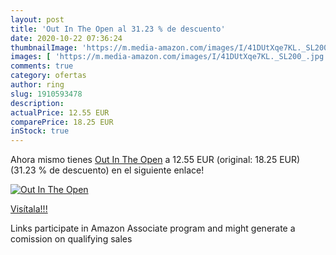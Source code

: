 ```yaml
---
layout: post
title: 'Out In The Open al 31.23 % de descuento'
date: 2020-10-22 07:36:24
thumbnailImage: 'https://m.media-amazon.com/images/I/41DUtXqe7KL._SL200_.jpg'
images: [ 'https://m.media-amazon.com/images/I/41DUtXqe7KL._SL200_.jpg' ]
comments: true
category: ofertas
author: ring
slug: 1910593478
description:
actualPrice: 12.55 EUR
comparePrice: 18.25 EUR
inStock: true
---
```


Ahora mismo tienes [Out In The Open](https://www.amazon.es/dp/1910593478/?tag=tolees-21) a 12.55 EUR (original: 18.25 EUR) (31.23 %  de descuento) en el siguiente enlace!

[![Out In The Open](https://m.media-amazon.com/images/I/41DUtXqe7KL._SL200_.jpg)](https://www.amazon.es/dp/1910593478/?tag=tolees-21)

[Visítala!!!](https://www.amazon.es/dp/1910593478/?tag=tolees-21)

Links participate in Amazon Associate program and might generate a comission on qualifying sales
